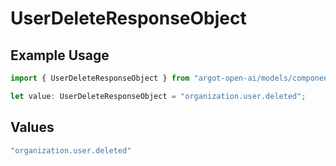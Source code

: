# UserDeleteResponseObject

## Example Usage

```typescript
import { UserDeleteResponseObject } from "argot-open-ai/models/components";

let value: UserDeleteResponseObject = "organization.user.deleted";
```

## Values

```typescript
"organization.user.deleted"
```